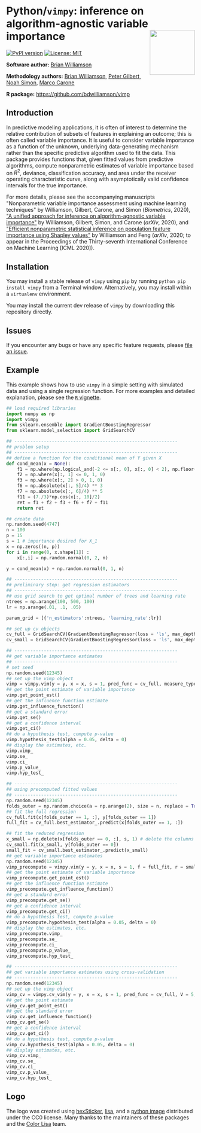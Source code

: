 # Python/`vimpy`: inference on algorithm-agnostic variable importance <img src="docs/vimpy_logo.png" align="right" width="120px"/>

[![PyPI version](https://badge.fury.io/py/vimpy.svg)](https://badge.fury.io/py/vimpy)
[![License: MIT](https://img.shields.io/badge/License-MIT-yellow.svg)](https://opensource.org/licenses/MIT)


**Software author:** [Brian Williamson](https://bdwilliamson.github.io/)

**Methodology authors:** [Brian Williamson](https://bdwilliamson.github.io/), [Peter Gilbert](https://www.fredhutch.org/en/faculty-lab-directory/gilbert-peter.html), [Noah Simon](http://faculty.washington.edu/nrsimon/), [Marco Carone](http://faculty.washington.edu/mcarone/about.html)

**R package:** https://github.com/bdwilliamson/vimp

## Introduction

In predictive modeling applications, it is often of interest to determine the relative contribution of subsets of features in explaining an outcome; this is often called variable importance. It is useful to consider variable importance as a function of the unknown, underlying data-generating mechanism rather than the specific predictive algorithm used to fit the data. This package provides functions that, given fitted values from predictive algorithms, compute nonparametric estimates of variable importance based on $R^2$, deviance, classification accuracy, and area under the receiver operating characteristic curve, along with asymptotically valid confidence intervals for the true importance.

For more details, please see the accompanying manuscripts "Nonparametric variable importance assessment using machine learning techniques" by Williamson, Gilbert, Carone, and Simon (*Biometrics*, 2020), ["A unified approach for inference on algorithm-agnostic variable importance"](https://arxiv.org/abs/2004.03683) by Williamson, Gilbert, Simon, and Carone (*arXiv*, 2020), and ["Efficient nonparametric statistical inference on population feature importance using Shapley values"](https://arxiv.org/abs/2006.09481) by Williamson and Feng (*arXiv*, 2020; to appear in the Proceedings of the Thirty-seventh International Conference on Machine Learning [ICML 2020]).

## Installation

You may install a stable release of `vimpy` using `pip` by running `python pip install vimpy` from a Terminal window. Alternatively, you may install within a `virtualenv` environment.

You may install the current dev release of `vimpy` by downloading this repository directly.

## Issues

If you encounter any bugs or have any specific feature requests, please [file an issue](https://github.com/bdwilliamson/vimpy/issues).

## Example

This example shows how to use `vimpy` in a simple setting with simulated data and using a single regression function. For more examples and detailed explanation, please see the [`R` vignette](https://bdwilliamson.github.io/vimp/articles/introduction_to_vimp.html).

```python
## load required libraries
import numpy as np
import vimpy
from sklearn.ensemble import GradientBoostingRegressor
from sklearn.model_selection import GridSearchCV

## -------------------------------------------------------------
## problem setup
## -------------------------------------------------------------
## define a function for the conditional mean of Y given X
def cond_mean(x = None):
    f1 = np.where(np.logical_and(-2 <= x[:, 0], x[:, 0] < 2), np.floor(x[:, 0]), 0)
    f2 = np.where(x[:, 1] <= 0, 1, 0)
    f3 = np.where(x[:, 2] > 0, 1, 0)
    f6 = np.absolute(x[:, 5]/4) ** 3
    f7 = np.absolute(x[:, 6]/4) ** 5
    f11 = (7./3)*np.cos(x[:, 10]/2)
    ret = f1 + f2 + f3 + f6 + f7 + f11
    return ret

## create data
np.random.seed(4747)
n = 100
p = 15
s = 1 # importance desired for X_1
x = np.zeros((n, p))
for i in range(0, x.shape[1]) :
    x[:,i] = np.random.normal(0, 2, n)

y = cond_mean(x) + np.random.normal(0, 1, n)

## -------------------------------------------------------------
## preliminary step: get regression estimators
## -------------------------------------------------------------
## use grid search to get optimal number of trees and learning rate
ntrees = np.arange(100, 500, 100)
lr = np.arange(.01, .1, .05)

param_grid = [{'n_estimators':ntrees, 'learning_rate':lr}]

## set up cv objects
cv_full = GridSearchCV(GradientBoostingRegressor(loss = 'ls', max_depth = 1), param_grid = param_grid, cv = 5)
cv_small = GridSearchCV(GradientBoostingRegressor(loss = 'ls', max_depth = 1), param_grid = param_grid, cv = 5)

## -------------------------------------------------------------
## get variable importance estimates
## -------------------------------------------------------------
# set seed
np.random.seed(12345)
## set up the vimp object
vimp = vimpy.vim(y = y, x = x, s = 1, pred_func = cv_full, measure_type = "r_squared")
## get the point estimate of variable importance
vimp.get_point_est()
## get the influence function estimate
vimp.get_influence_function()
## get a standard error
vimp.get_se()
## get a confidence interval
vimp.get_ci()
## do a hypothesis test, compute p-value
vimp.hypothesis_test(alpha = 0.05, delta = 0)
## display the estimates, etc.
vimp.vimp_
vimp.se_
vimp.ci_
vimp.p_value_
vimp.hyp_test_

## -------------------------------------------------------------
## using precomputed fitted values
## -------------------------------------------------------------
np.random.seed(12345)
folds_outer = np.random.choice(a = np.arange(2), size = n, replace = True, p = np.array([0.5, 0.5]))
## fit the full regression
cv_full.fit(x[folds_outer == 1, :], y[folds_outer == 1])
full_fit = cv_full.best_estimator_.predict(x[folds_outer == 1, :])

## fit the reduced regression
x_small = np.delete(x[folds_outer == 0, :], s, 1) # delete the columns in s
cv_small.fit(x_small, y[folds_outer == 0])
small_fit = cv_small.best_estimator_.predict(x_small)
## get variable importance estimates
np.random.seed(12345)
vimp_precompute = vimpy.vim(y = y, x = x, s = 1, f = full_fit, r = small_fit, measure_type = "r_squared", folds = folds_outer)
## get the point estimate of variable importance
vimp_precompute.get_point_est()
## get the influence function estimate
vimp_precompute.get_influence_function()
## get a standard error
vimp_precompute.get_se()
## get a confidence interval
vimp_precompute.get_ci()
## do a hypothesis test, compute p-value
vimp_precompute.hypothesis_test(alpha = 0.05, delta = 0)
## display the estimates, etc.
vimp_precompute.vimp_
vimp_precompute.se_
vimp_precompute.ci_
vimp_precompute.p_value_
vimp_precompute.hyp_test_

## -------------------------------------------------------------
## get variable importance estimates using cross-validation
## -------------------------------------------------------------
np.random.seed(12345)
## set up the vimp object
vimp_cv = vimpy.cv_vim(y = y, x = x, s = 1, pred_func = cv_full, V = 5, measure_type = "r_squared")
## get the point estimate
vimp_cv.get_point_est()
## get the standard error
vimp_cv.get_influence_function()
vimp_cv.get_se()
## get a confidence interval
vimp_cv.get_ci()
## do a hypothesis test, compute p-value
vimp_cv.hypothesis_test(alpha = 0.05, delta = 0)
## display estimates, etc.
vimp_cv.vimp_
vimp_cv.se_
vimp_cv.ci_
vimp_cv.p_value_
vimp_cv.hyp_test_
```

## Logo

The logo was created using [hexSticker](https://github.com/GuangchuangYu/hexSticker), [lisa](https://github.com/tyluRp/lisa), and a [python image](https://svgsilh.com/image/145410.html) distributed under the CC0 license. Many thanks to the maintainers of these packages and the [Color Lisa](https://lisa-pkg.netlify.app/) team.

